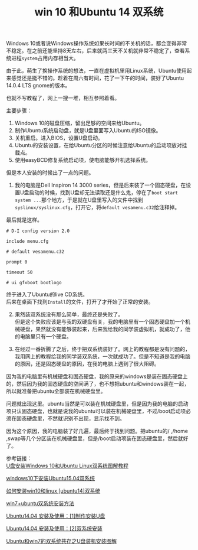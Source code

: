 ﻿---
layout: post
title: win 10 和Ubuntu 14 双系统
description: win 10的性能比起前几代Windows已经有了很大的提高，但是还是觉得不够。  
category: blog
---

Windows 10或者说Windows操作系统如果长时间的不关机的话，都会变得非常不稳定。在之前还能坚持8天左右，后来就两三天不关机就非常不稳定了，查看系统进程`system`占用内存相当大。           

由于此，萌生了换操作系统的想法，一直在虚拟机里用Linux系统，Ubuntu使用起来感觉还是挺不错的。趁着在周六有时间，花了一下午的时间，装好了Ubuntu 14.0.4 LTS gnome的版本。               

也就不写教程了，网上一搜一堆，相互参照着看。                       

主要步骤：                   
1. Windows 10的磁盘压缩，留出足够的空间来给Ubuntu。                   
2. 制作Ubuntu系统启动盘，就是U盘里面写入Ubuntu的ISO镜像。                   
3. 关机重启。进入BIOS，设置U盘启动。                             
4. Ubuntu的安装设置，在给Ubuntu分区的时候注意给Ubuntu的启动项放对挂载点。                 
5. 使用easyBCD修复系统启动项，使电脑能够开机选择系统。                

但是本人安装的时候出了一点的问题。                  
1. 我的电脑是Dell Inspiron 14 3000 series，但是后来装了一个固态硬盘，在设置U盘启动的时候，找到U盘却无法读取还是什么鬼，停在了`boot start system ...`那个地方，于是就在U盘里写入的文件中找到`syslinux/syslinux.cfg`，打开它，将`default vesamenu.c32`给注释掉。                    

最后就是这样。                              

```
# D-I config version 2.0

include menu.cfg

# default vesamenu.c32

prompt 0

timeout 50

# ui gfxboot bootlogo

```

终于进入了Ubuntu的live CD系统。                            
后来在桌面下找到`Install`的文件，打开了才开始了正常的安装。                    

2. 果然装双系统没有那么简单，最终还是失败了。                               
但是这个失败应该是与我的双硬盘有关，我的电脑里有一个固态硬盘加一个机械硬盘，果然就没有能够装起来，后来我给我的同学装虚拟机，就成功了，他的电脑里只有一个硬盘。                  

3. 在经过一番折腾了之后，终于把双系统装好了。网上的教程都是没有问题的，我用网上的教程给我的同学装双系统，一次就成功了。但是不知道是我的电脑的原因，还是固态硬盘的原因，在我的电脑上遇到了很大阻碍。

因为我的电脑里有机械硬盘和固态硬盘，我的原来的windows是装在固态硬盘上的，然后因为我的固态硬盘的空间满了，也不想把ubuntu和windows装在一起，所以就准备把ubuntu全部装在机械硬盘里。

问题就出现这里。ubuntu当然是可以装在机械硬盘里，但是因为我的电脑的启动项只认固态硬盘，也就是说我的ubuntu可以装在机械硬盘里，不过/boot启动项必须在固态硬盘里，不然就识别不出现，显示找不到。

因为这个原因，我的电脑装了好几遍，最后终于找到问题。把ubuntu的/ ,/home ,swap等几个分区装在机械硬盘里，但是/boot启动项装在固态硬盘里，然后就好了。


参考链接：                                      
[U盘安装Windows 10和Ubuntu Linux双系统图解教程](http://www.linuxdiyf.com/linux/13140.html)

[windows10下安装Ubuntu15.04双系统](http://www.linuxdiyf.com/linux/13395.html)

[如何安装win10和linux [ubuntu14]双系统](http://jingyan.baidu.com/article/4d58d5411380dd9dd5e9c07e.html)

[win7+ubuntu双系统安装方法](http://blog.csdn.net/xlf13872135090/article/details/24093203)

[Ubuntu14.04 安装及使用：[1]制作安装U盘](http://jingyan.baidu.com/article/59703552e0a6e18fc007409f.html)

[Ubuntu14.04 安装及使用：[2]双系统安装](http://jingyan.baidu.com/article/dca1fa6fa3b905f1a44052bd.html)

[Ubuntu和win7的双系统共存之U盘装机安装图解](http://bbs.uc.cn/thread-1847133-1-1.html)
